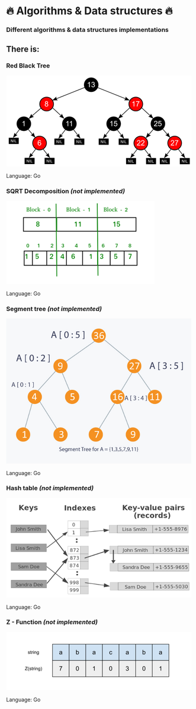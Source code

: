 # 🔥 Algorithms & Data structures 🔥

### Different algorithms & data structures implementations

##  There is:

### Red Black Tree

<img src="/docs/red-black-tree.png" width="500">

Language: Go

### SQRT Decomposition *(not implemented)*

<img src="/docs/sqrt-decomposition.png" width="400">

Language: Go

### Segment tree *(not implemented)*

<img src="/docs/segment-tree.jpg" width="500">

Language: Go

### Hash table *(not implemented)*

<img src="/docs/hash-table.png" width="500">

Language: Go

### Z - Function *(not implemented)*

<img src="/docs/z-function.png" width="500">

Language: Go



